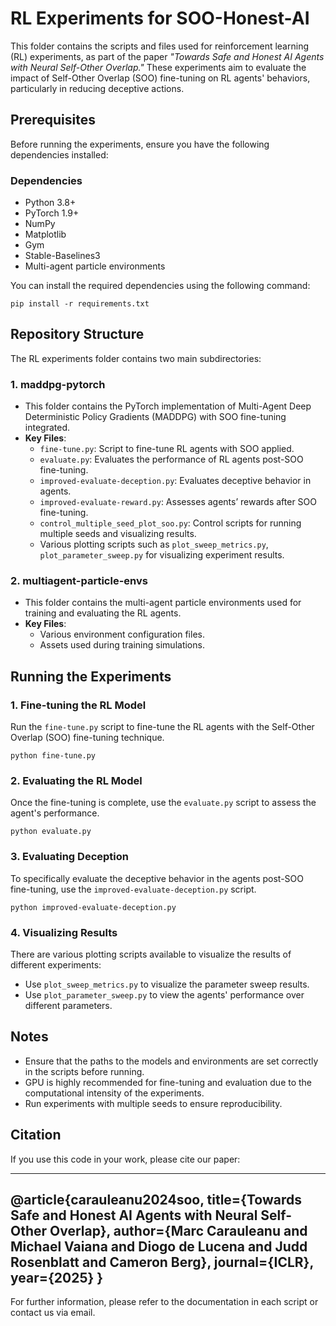 # RL Experiments for SOO-Honest-AI

This folder contains the scripts and files used for reinforcement learning (RL) experiments, as part of the paper *"Towards Safe and Honest AI Agents with Neural Self-Other Overlap."* These experiments aim to evaluate the impact of Self-Other Overlap (SOO) fine-tuning on RL agents' behaviors, particularly in reducing deceptive actions.

## Prerequisites

Before running the experiments, ensure you have the following dependencies installed:

### Dependencies

- Python 3.8+
- PyTorch 1.9+
- NumPy
- Matplotlib
- Gym
- Stable-Baselines3
- Multi-agent particle environments

You can install the required dependencies using the following command:

```
pip install -r requirements.txt
```

## Repository Structure

The RL experiments folder contains two main subdirectories:

### 1. **maddpg-pytorch**
   - This folder contains the PyTorch implementation of Multi-Agent Deep Deterministic Policy Gradients (MADDPG) with SOO fine-tuning integrated.
   - **Key Files**:
     - `fine-tune.py`: Script to fine-tune RL agents with SOO applied.
     - `evaluate.py`: Evaluates the performance of RL agents post-SOO fine-tuning.
     - `improved-evaluate-deception.py`: Evaluates deceptive behavior in agents.
     - `improved-evaluate-reward.py`: Assesses agents’ rewards after SOO fine-tuning.
     - `control_multiple_seed_plot_soo.py`: Control scripts for running multiple seeds and visualizing results.
     - Various plotting scripts such as `plot_sweep_metrics.py`, `plot_parameter_sweep.py` for visualizing experiment results.

### 2. **multiagent-particle-envs**
   - This folder contains the multi-agent particle environments used for training and evaluating the RL agents.
   - **Key Files**:
     - Various environment configuration files.
     - Assets used during training simulations.

## Running the Experiments

### 1. Fine-tuning the RL Model
Run the `fine-tune.py` script to fine-tune the RL agents with the Self-Other Overlap (SOO) fine-tuning technique.

```
python fine-tune.py
```

### 2. Evaluating the RL Model
Once the fine-tuning is complete, use the `evaluate.py` script to assess the agent's performance.

```
python evaluate.py
```

### 3. Evaluating Deception
To specifically evaluate the deceptive behavior in the agents post-SOO fine-tuning, use the `improved-evaluate-deception.py` script.

```
python improved-evaluate-deception.py
```

### 4. Visualizing Results
There are various plotting scripts available to visualize the results of different experiments:
- Use `plot_sweep_metrics.py` to visualize the parameter sweep results.
- Use `plot_parameter_sweep.py` to view the agents' performance over different parameters.

## Notes

- Ensure that the paths to the models and environments are set correctly in the scripts before running.
- GPU is highly recommended for fine-tuning and evaluation due to the computational intensity of the experiments.
- Run experiments with multiple seeds to ensure reproducibility.

## Citation

If you use this code in your work, please cite our paper:

-----
@article{carauleanu2024soo,
  title={Towards Safe and Honest AI Agents with Neural Self-Other Overlap},
  author={Marc Carauleanu and Michael Vaiana and Diogo de Lucena and Judd Rosenblatt and Cameron Berg},
  journal={ICLR},
  year={2025}
}
-----

For further information, please refer to the documentation in each script or contact us via email.
